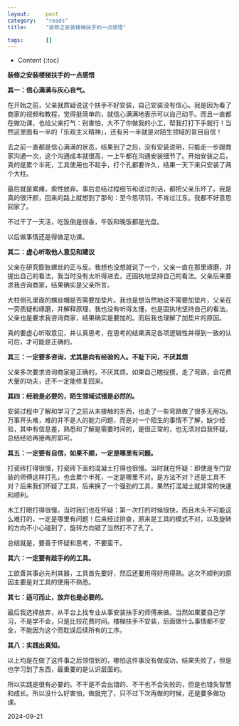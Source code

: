 ```yaml
---
layout:		post
category:	"reads"
title:		"装修之安装楼梯扶手的一点感悟"

tags:		[]
---
```

- Content
{:toc}


**装修之安装楼梯扶手的一点感悟**



**其一：信心满满与灰心丧气。**

在开始之前，父亲就质疑说这个扶手不好安装，自己安装没有信心。我是因为看了商家的视频和教程，觉得挺简单的，就信心满满地表示可以自己动手。而且一直都在做功课，也给父亲打气：别害怕，大不了你做我的小工，帮我打打下手就行！当然这里面有一半的「乐观主义精神」，还有另一半就是对陌生领域的盲目自信！

去之前一直都是信心满满的状态，结果到了之后，没有安装说明，只能走一步跟商家沟通一次，这个沟通成本就很高，一上午都在沟通安装细节了。开始安装之后，真的是累个半死，工具使用也不趁手，打个孔都要许久，结果一天下来只安装了两个大柱。

最后就是累瘫，索性放弃。事后总结过程细节和说过的话，都把父亲乐坏了。我是真的很汗颜，回来的路上就想到了那句：至今思项羽，不肯过江东。我都不好意思回家了。

不过干了一天活，吃饭倒是很香，午饭和晚饭都是光盘。

以后做事情还是得做足功课。





**其二：虚心听取他人意见和建议**

父亲在研究膨胀螺丝的正与反。我想也没想就说了一个，父亲一直在那里琢磨，并提出自己的看法，我当时没有太听得进去，还固执地坚持自己的看法。父亲后来要求我咨询商家，结果确实是父亲所言。

大柱侧孔里面的螺丝帽是否需要加垫片。我也是想当然地说不需要加垫片，父亲在一旁质疑和琢磨，并解释原理，我也没有听得太懂，也是固执地坚持自己的看法。父亲也是要求我咨询商家，结果确实是要加的。而后我也理解了加垫片的原因。

真的要虚心听取意见，并认真思考，在思考的结果满足各项逻辑性并得到一致的认可后，才可能是正确的。



**其三：一定要多咨询，尤其是向有经验的人。不耻下问，不厌其烦**

父亲多次要求咨询商家是正确的，不厌其烦。如果自己瞎捉摸，走了弯路，会花费大量的功夫，还不一定能修复回来。



**其四：经验是必要的，陌生领域试错是必然的。**

安装过程中了解和学习了之前从未接触的东西，也走了一些弯路做了很多无用功。万事开头难，难的并不是人的能力问题，而是对一个陌生的事情不了解，缺少经验，其中有信息差，熟悉和了解是需要时间的，是很正常的，也无须对自我怀疑，总结经验再接再厉即可。



**其五：一定要有自信，如果不顺，一定是哪里有问题。**

打瓷砖打得很慢，打瓷砖下面的混凝土打得也很慢。当时就在怀疑：即使是专门安装的师傅这样打孔，也会累个半死，一定是哪里不对。是方法不对？还是工具不对？后来我们怀疑了工具，后来换了一个强劲的工具，果然打混凝土就非常的快速和顺利。

木工打眼打得很慢。当时我们也在怀疑：第一次打的时候很快，而且木头不可能这么难打的，一定是哪里有问题！后来经过排查，原来是工具的模式不对，以及旋转的方向不小心碰到了，旋转方向错了当然打不了孔了。

总结就是，要善于怀疑和思考，不要蛮干。



**其六：一定要有趁手的的工具。**

工欲善其事必先利其器，工具首先要好，然后还要用得好用得熟。这次不顺利的原因主要是对工具的使用不熟悉。



**其七：适可而止，放弃也是必要的。**

最后我选择放弃，从平台上找专业从事安装扶手的师傅来做。当然如果要自己学习，不是学不会，只是比较花费时间。楼梯扶手不安装，后面做什么事情都不安全，不能因为这个而耽误后续所有的工序。



**其八：实践出真知。**

以上均是在做了这件事之后领悟到的，哪怕这件事没有做成功，结果失败了，但是也学习到了东西，最重要的是认识层面的。

所以实践是很有必要的。不干是不会出错的、不干也不会失败的，但是也错失智慧和成长。所以没什么好害怕，做就完了，只不过下次再做的时候，还是要多做功课。



2024-09-21
